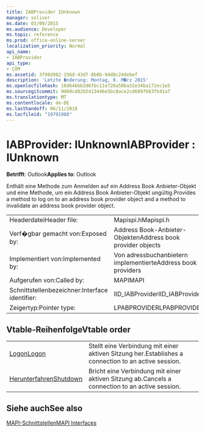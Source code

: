 ```yaml
---
title: IABProvider IUnknown
manager: soliver
ms.date: 03/09/2015
ms.audience: Developer
ms.topic: reference
ms.prod: office-online-server
localization_priority: Normal
api_name:
- IABProvider
api_type:
- COM
ms.assetid: 3f98d982-156d-43d7-8b0b-94d8c24debef
description: 'Letzte �nderung: Montag, 9. M�rz 2015'
ms.openlocfilehash: 10d646bb2d6fbc11e726a50ba32e34ba172ec1e5
ms.sourcegitcommit: 9d60cd82b5413446e5bc8ace2cd689f683fb41a7
ms.translationtype: MT
ms.contentlocale: de-DE
ms.lasthandoff: 06/11/2018
ms.locfileid: "19791988"
---
```

# <a name="iabprovider--iunknown"></a><span data-ttu-id="0ffa4-103">IABProvider: IUnknown</span><span class="sxs-lookup"><span data-stu-id="0ffa4-103">IABProvider : IUnknown</span></span>

  
  
<span data-ttu-id="0ffa4-104">**Betrifft**: Outlook</span><span class="sxs-lookup"><span data-stu-id="0ffa4-104">**Applies to**: Outlook</span></span> 
  
<span data-ttu-id="0ffa4-105">Enthält eine Methode zum Anmelden auf ein Address Book Anbieter-Objekt und eine Methode, um ein Address Book Anbieter-Objekt ungültig.</span><span class="sxs-lookup"><span data-stu-id="0ffa4-105">Provides a method to log on to an address book provider object and a method to invalidate an address book provider object.</span></span>
  
|||
|:-----|:-----|
|<span data-ttu-id="0ffa4-106">Headerdatei</span><span class="sxs-lookup"><span data-stu-id="0ffa4-106">Header file:</span></span>  <br/> |<span data-ttu-id="0ffa4-107">Mapispi.h</span><span class="sxs-lookup"><span data-stu-id="0ffa4-107">Mapispi.h</span></span>  <br/> |
|<span data-ttu-id="0ffa4-108">Verf�gbar gemacht von:</span><span class="sxs-lookup"><span data-stu-id="0ffa4-108">Exposed by:</span></span>  <br/> |<span data-ttu-id="0ffa4-109">Address Book-Anbieter-Objekten</span><span class="sxs-lookup"><span data-stu-id="0ffa4-109">Address book provider objects</span></span>  <br/> |
|<span data-ttu-id="0ffa4-110">Implementiert von:</span><span class="sxs-lookup"><span data-stu-id="0ffa4-110">Implemented by:</span></span>  <br/> |<span data-ttu-id="0ffa4-111">Von adressbuchanbietern implementierte</span><span class="sxs-lookup"><span data-stu-id="0ffa4-111">Address book providers</span></span>  <br/> |
|<span data-ttu-id="0ffa4-112">Aufgerufen von:</span><span class="sxs-lookup"><span data-stu-id="0ffa4-112">Called by:</span></span>  <br/> |<span data-ttu-id="0ffa4-113">MAPI</span><span class="sxs-lookup"><span data-stu-id="0ffa4-113">MAPI</span></span>  <br/> |
|<span data-ttu-id="0ffa4-114">Schnittstellenbezeichner:</span><span class="sxs-lookup"><span data-stu-id="0ffa4-114">Interface identifier:</span></span>  <br/> |<span data-ttu-id="0ffa4-115">IID_IABProvider</span><span class="sxs-lookup"><span data-stu-id="0ffa4-115">IID_IABProvider</span></span>  <br/> |
|<span data-ttu-id="0ffa4-116">Zeigertyp:</span><span class="sxs-lookup"><span data-stu-id="0ffa4-116">Pointer type:</span></span>  <br/> |<span data-ttu-id="0ffa4-117">LPABPROVIDER</span><span class="sxs-lookup"><span data-stu-id="0ffa4-117">LPABPROVIDER</span></span>  <br/> |
   
## <a name="vtable-order"></a><span data-ttu-id="0ffa4-118">Vtable-Reihenfolge</span><span class="sxs-lookup"><span data-stu-id="0ffa4-118">Vtable order</span></span>

|||
|:-----|:-----|
|[<span data-ttu-id="0ffa4-119">Logon</span><span class="sxs-lookup"><span data-stu-id="0ffa4-119">Logon</span></span>](iabprovider-logon.md) <br/> |<span data-ttu-id="0ffa4-120">Stellt eine Verbindung mit einer aktiven Sitzung her.</span><span class="sxs-lookup"><span data-stu-id="0ffa4-120">Establishes a connection to an active session.</span></span>  <br/> |
|[<span data-ttu-id="0ffa4-121">Herunterfahren</span><span class="sxs-lookup"><span data-stu-id="0ffa4-121">Shutdown</span></span>](iabprovider-shutdown.md) <br/> |<span data-ttu-id="0ffa4-122">Bricht eine Verbindung mit einer aktiven Sitzung ab.</span><span class="sxs-lookup"><span data-stu-id="0ffa4-122">Cancels a connection to an active session.</span></span>  <br/> |
   
## <a name="see-also"></a><span data-ttu-id="0ffa4-123">Siehe auch</span><span class="sxs-lookup"><span data-stu-id="0ffa4-123">See also</span></span>



[<span data-ttu-id="0ffa4-124">MAPI-Schnittstellen</span><span class="sxs-lookup"><span data-stu-id="0ffa4-124">MAPI Interfaces</span></span>](mapi-interfaces.md)

